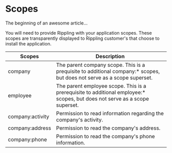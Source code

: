 # Scopes

The beginning of an awesome article...

You will need to provide Rippling with your application scopes. These scopes are transparently displayed to Rippling customer's that choose to install the application.

Scopes           | Description
-----------------|---------------------------------------------------------------------------------------------------------------------------
company          | The parent company scope. This is a prequisite to additional company:* scopes, but does not serve as a scope superset.
employee         | The parent employee scope. This is a prerequisite to additional employee:* scopes, but does not serve as a scope superset.
company:activity | Permission to read information regarding the company's activity.
company:address  | Permission to read the company's address.
company:phone    | Permission to read the company's phone information.
